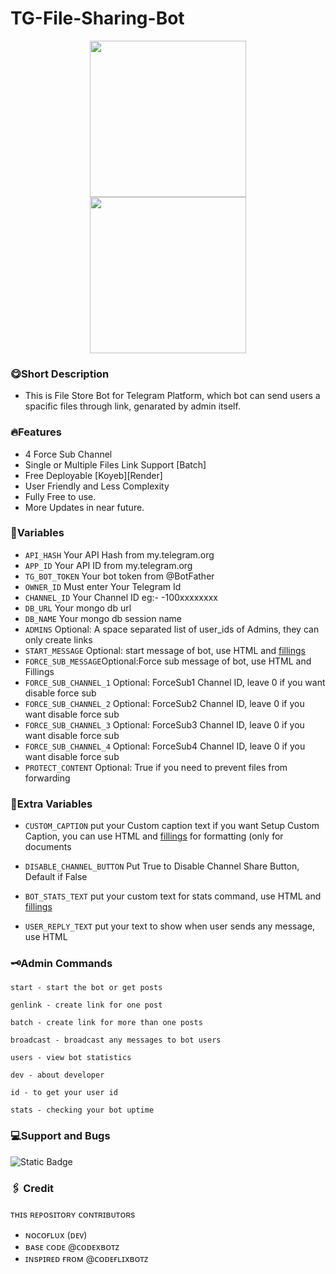 # TG-File-Sharing-Bot

<div style="display: flex; justify-content: center;">
    <img src="https://img.shields.io/badge/Made%20with%20Python-light%20blue?style=for-the-badge&logo=Python&link=https%3A%2F%2Fwww.python.com" style="width: 250px;">
</div>

<div style="display: flex; justify-content: center;">
    <img src="https://img.shields.io/badge/NocoFlux-orange?style=for-the-badge&logo=Github&label=Made%20by%20" style="width: 250px;">
</div>

### 😋Short Description
 - This is File Store Bot for Telegram Platform, which bot can send users a spacific files through link, genarated by admin itself.

### 🔥Features
 - 4 Force Sub Channel
 - Single or Multiple Files Link Support [Batch]
 - Free Deployable [Koyeb][Render]
 - User Friendly and Less Complexity
 - Fully Free to use.
 - More Updates in near future.

### 💫Variables

* `API_HASH` Your API Hash from my.telegram.org
* `APP_ID` Your API ID from my.telegram.org
* `TG_BOT_TOKEN` Your bot token from @BotFather
* `OWNER_ID` Must enter Your Telegram Id
* `CHANNEL_ID` Your Channel ID eg:- -100xxxxxxxx
* `DB_URL` Your mongo db url
* `DB_NAME` Your mongo db session name
* `ADMINS` Optional: A space separated list of user_ids of Admins, they can only create links
* `START_MESSAGE` Optional: start message of bot, use HTML and <a href='https://github.com/NocoFlux/TG-File-Sharing-Bot/blob/main/Others/fillings.md'>fillings</a>
* `FORCE_SUB_MESSAGE`Optional:Force sub message of bot, use HTML and Fillings
* `FORCE_SUB_CHANNEL_1` Optional: ForceSub1 Channel ID, leave 0 if you want disable force sub
* `FORCE_SUB_CHANNEL_2` Optional: ForceSub2 Channel ID, leave 0 if you want disable force sub
* `FORCE_SUB_CHANNEL_3` Optional: ForceSub3 Channel ID, leave 0 if you want disable force sub
* `FORCE_SUB_CHANNEL_4` Optional: ForceSub4 Channel ID, leave 0 if you want disable force sub
* `PROTECT_CONTENT` Optional: True if you need to prevent files from forwarding

### 🩶Extra Variables

* `CUSTOM_CAPTION` put your Custom caption text if you want Setup Custom Caption, you can use HTML and <a href='https://github.com/NocoFlux/TG-File-Sharing-Bot/blob/main/Others/fillings.md'>fillings</a> for formatting (only for documents

* `DISABLE_CHANNEL_BUTTON` Put True to Disable Channel Share Button, Default if False
* `BOT_STATS_TEXT` put your custom text for stats command, use HTML and <a href='https://github.com/NocoFlux/TG-File-Sharing-Bot/blob/main/Others/fillings.md'>fillings</a>
* `USER_REPLY_TEXT` put your text to show when user sends any message, use HTML


### 🗝️Admin Commands

```
start - start the bot or get posts

genlink - create link for one post

batch - create link for more than one posts

broadcast - broadcast any messages to bot users

users - view bot statistics

dev - about developer

id - to get your user id

stats - checking your bot uptime

```

### 💻Support and Bugs
![Static Badge](https://img.shields.io/badge/NocoFlux-white?style=plastic&logo=Telegram&label=Developer&link=https%3A%2F%2Ft.me%2Fabidabdullah199)



### 🖇️ Credit
ᴛʜɪs ʀᴇᴘᴏsɪᴛᴏʀʏ ᴄᴏɴᴛʀɪʙᴜᴛᴏʀs
 - ɴᴏᴄᴏғʟᴜx
  (ᴅᴇᴠ)
 - ʙᴀsᴇ ᴄᴏᴅᴇ
  @ᴄᴏᴅᴇxʙᴏᴛᴢ
 - ɪɴsᴘɪʀᴇᴅ ғʀᴏᴍ
  @ᴄᴏᴅᴇғʟɪxʙᴏᴛᴢ
